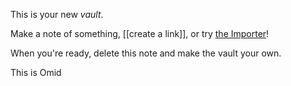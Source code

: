 This is your new *vault*.

Make a note of something, [[create a link]], or try [the Importer](https://help.obsidian.md/Plugins/Importer)!

When you're ready, delete this note and make the vault your own.


This is Omid